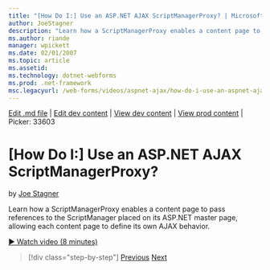 ```yaml
---
title: "[How Do I:] Use an ASP.NET AJAX ScriptManagerProxy? | Microsoft Docs"
author: JoeStagner
description: "Learn how a ScriptManagerProxy enables a content page to pass references to the ScriptManager placed on its ASP.NET master page, allowing each content page t..."
ms.author: riande
manager: wpickett
ms.date: 02/01/2007
ms.topic: article
ms.assetid: 
ms.technology: dotnet-webforms
ms.prod: .net-framework
msc.legacyurl: /web-forms/videos/aspnet-ajax/how-do-i-use-an-aspnet-ajax-scriptmanagerproxy
---
```

[Edit .md file](C:\Projects\msc\dev\Msc.Www\Web.ASP\App_Data\github\web-forms\videos\aspnet-ajax\how-do-i-use-an-aspnet-ajax-scriptmanagerproxy.md) | [Edit dev content](http://www.aspdev.net/umbraco#/content/content/edit/26580) | [View dev content](http://docs.aspdev.net/tutorials/web-forms/videos/aspnet-ajax/how-do-i-use-an-aspnet-ajax-scriptmanagerproxy.html) | [View prod content](http://www.asp.net/web-forms/videos/aspnet-ajax/how-do-i-use-an-aspnet-ajax-scriptmanagerproxy) | Picker: 33603

[How Do I:] Use an ASP.NET AJAX ScriptManagerProxy?
====================
by [Joe Stagner](https://github.com/JoeStagner)

Learn how a ScriptManagerProxy enables a content page to pass references to the ScriptManager placed on its ASP.NET master page, allowing each content page to define its own AJAX behavior.

[&#9654; Watch video (8 minutes)](https://channel9.msdn.com/Blogs/ASP-NET-Site-Videos/how-do-i-use-an-aspnet-ajax-scriptmanagerproxy)

>[!div class="step-by-step"] [Previous](how-do-i-use-the-aspnet-ajax-client-library-controls.md) [Next](how-do-i-use-the-aspnet-ajax-roundedcorners-extender.md)